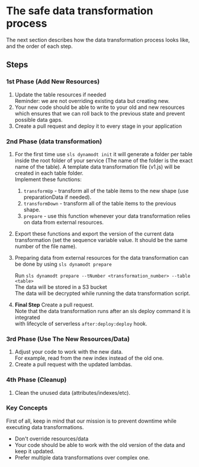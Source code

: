 # The safe data transformation process
The next section describes how the data transformation process looks like, and the order of each step.
## Steps
### 1st Phase (Add New Resources)
1. Update the table resources if needed \
   Reminder: we are not overriding existing data but creating new.
1. Your new code should be able to write to your old and new resources which ensures that we can roll back to the previous state and prevent possible data gaps.
1. Create a pull request and deploy it to every stage in your application

### 2nd Phase (data transformation)

1. For the first time use `sls dynamodt init` it will generate a folder per table inside the root folder of your service (The name of the folder is the exact name of the table).
A template data transformation file (v1.js) will be created in each table folder. \
Implement these functions:
    1. `transformUp` - transform all of the table items to the new shape (use preparationData if needed).
    1. `transformDown` - transform all of the table items to the previous shape.
    1. `prepare` - use this function whenever your data transformation relies on data from external resources.

1. Export these functions and export the version of the current data transformation (set the sequence variable value. It should be the same number of the file name).

1. Preparing data from external resources for the data transformation can be done by using `sls dynamodt prepare`

    Run `sls dynamodt prepare --tNumber <transformation_number> --table <table>`\
    The data will be stored in a S3 bucket  \
    The data will be decrypted while running the data transformation script.

1. **Final Step** Create a pull request. \
   Note that the data transformation runs after an sls deploy command it is integrated \
   with lifecycle of serverless `after:deploy:deploy` hook.

### 3rd Phase (Use The New Resources/Data)
1. Adjust your code to work with the new data. \
   For example, read from the new index instead of the old one.
1. Create a pull request with the updated lambdas.


### 4th Phase (Cleanup)
1. Clean the unused data (attributes/indexes/etc). 


### Key Concepts 
First of all, keep in mind that our mission is to prevent downtime while executing data transformations.
- Don't override resources/data
- Your code should be able to work with the old version of the data and keep it updated.
- Prefer multiple data transformations over complex one.
